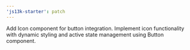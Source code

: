 ```yaml
---
'js13k-starter': patch
---
```


Add Icon component for button integration. Implement icon functionality with dynamic styling and active state management using Button component.
